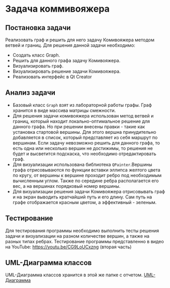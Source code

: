 # Задача коммивояжера
## Постановка задачи
Реализовать граф и решить для него задачу Комивояжера методом ветвей и границ.
Для решения данной задачи необходимо:
- Создать класс Graph.
- Решить для данного графа задачу Комивояжера.
- Визуализировать граф.
- Визуализировать решение задачи Комивояжера.
- Реализовать интерфейс в Qt Creator
## Анализ задачи
- Базовый класс ```Graph``` взят из лабораторной работы графы. Граф хранится в виде массива матрицы смежности. 
- Для решения задачи комивояжера использован метод ветвей и границ, который находит локально-оптимальное решение для данного графа. Но при решении внесены правки - такие как установка стартовой вершины. Для этого вершна принудительно добавляется в список, который представляет из себя маршрут по вершинам. Если задачу невозможно решить для данного графа, то есть одна или несколько вершин не достижимы, то решения не будет и высветится подскаска, что необходимо отредактировать граф.
- Для визуализации использована библиотека ```QPainter```.Вершины графа отрисовываются по функции вставки эллипса желтого цвета по кругу, от вершины к вершине проходит ребро под необходимым вычисленным углом. Также по середине ребра располагается его вес, а на вершинах порядковый номер вершины. 
- Для визуализации решения задачи Комивояжера отрисовывать граф и на экран выводить кратчайший путь и его длину. Сам путь на графе отображается красным цветом, а эффективный - зеленым.
 

## Тестирование
Для тестирования программы необходимо выполнить тесты решения задачи и визуализации на разном количестве вершин, а также на разных типах ребрах.
Тестирование программы представленно в видео на YouTube: https://youtu.be/CG9LoUCxzng (вторая часть)

## UML-Диаграмма классов
UML-Диаграмма классов хранится в этой же папке с отчетом. [UML-Диаграмма](https://github.com/DmitriyMalchikov/Creative/blob/main/Otcheti/tsp/tsp.png)
